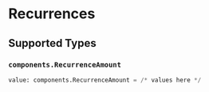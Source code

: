 # Recurrences


## Supported Types

### `components.RecurrenceAmount`

```python
value: components.RecurrenceAmount = /* values here */
```

